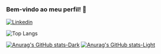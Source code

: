 ### Bem-vindo ao meu perfil! 👋
[![Linkedin](https://img.shields.io/badge/LinkedIn-0077B5?style=for-the-badge&logo=linkedin&logoColor=white)](https://www.linkedin.com/in/bernardo-silva-5b8a5b264/)

![Top Langs](https://github-readme-stats.vercel.app/api/top-langs/?username=bernardo-lopo&layout=compact)

[![Anurag's GitHub stats-Dark](https://github-readme-stats.vercel.app/api?username=bernardo-lopo&show_icons=true&theme=dark#gh-dark-mode-only)](https://github.com/anuraghazra/github-readme-stats#gh-dark-mode-only)
[![Anurag's GitHub stats-Light](https://github-readme-stats.vercel.app/api?username=bernardo-lopo&show_icons=true&theme=default#gh-light-mode-only)](https://github.com/anuraghazra/github-readme-stats#gh-light-mode-only)

